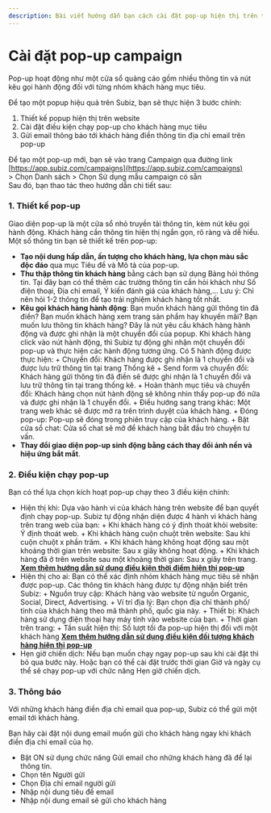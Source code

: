 ```yaml
---
description: Bài viết hướng dẫn bạn cách cài đặt pop-up hiện thị trên trang web của bạn.
---
```


# Cài đặt pop-up campaign

Pop-up hoạt động như một cửa sổ quảng cáo gồm nhiều thông tin và nút kêu gọi hành động đối với từng nhóm khách hàng mục tiêu.

Để tạo một popup hiệu quả trên Subiz, bạn sẽ thực hiện 3 bước chính:

1. Thiết kế popup hiện thị trên website
2. Cài đặt điều kiện chạy pop-up cho khách hàng mục tiêu
3. Gửi email thông báo tới khách hàng điền thông tin địa chỉ email trên pop-up

Để tạo một pop-up mới, bạn sẽ vào trang Campaign qua đường link [https://app.subiz.com/campaigns](https://app.subiz.com/campaigns)  
&gt; Chọn Danh sách &gt; Chọn Sử dụng mẫu campaign có sẵn  
Sau đó, bạn thao tác theo hướng dẫn chi tiết sau:

### 1. Thiết kế pop-up 

Giao diện pop-up là một cửa sổ nhỏ truyền tải thông tin, kèm nút kêu gọi hành động. Khách hàng cần thông tin hiện thị ngắn gọn, rõ ràng và dễ hiểu.   
Một số thông tin bạn sẽ thiết kế trên pop-up:

* **Tạo nội dung hấp dẫn, ấn tượng cho khách hàng, lựa chọn màu sắc độc đáo** qua mục Tiêu đề và Mô tả của pop-up.
* **Thu thập thông tin khách hàng** bằng cách bạn sử dụng Bảng hỏi thông tin. Tại đây bạn có thể thêm các trường thông tin cần hỏi khách như Số điện thoại, Địa chỉ email, Ý kiến đánh giá của khách hàng,... Lưu ý: Chỉ nên hỏi 1-2 thông tin để tạo trải nghiệm khách hàng tốt nhất.
* **Kêu gọi khách hàng hành động**: Bạn muốn khách hàng gửi thông tin đã điền? Bạn muốn khách hàng xem trang sản phẩm hay khuyến mãi? Bạn muốn lưu thông tin khách hàng?  Đây là nút yêu cầu khách hàng hành động và được ghi nhận là một chuyển đổi của popup. Khi khách hàng click vào nút hành động, thì Subiz tự động ghi nhận một chuyển đổi pop-up và thực hiện các hành động tương ứng. Có 5 hành động được thực hiện: + Chuyển đổi: Khách hàng được ghi nhận là 1 chuyển đổi và được lưu trữ thông tin tại trang Thống kê + Send form và chuyển đổi: Khách hàng gửi thông tin đã điền sẽ được ghi nhận là 1 chuyển đổi và lưu trữ thông tin tại trang thống kê. + Hoàn thành mục tiêu và chuyển đổi: Khách hàng chọn nút hành động sẽ không nhìn thấy pop-up đó nữa và được ghi nhận là 1 chuyển đổi. + Điều hướng sang trang khác: Một trang web khác sẽ được mở ra trên trình duyệt của khách hàng. + Đóng pop-up: Pop-up sẽ đóng trong phiên truy cập của khách hàng. + Bật cửa sổ chat: Cửa sổ chat sẽ mở để khách hàng bắt đầu trò chuyện tư vấn.
* **Thay đổi giao diện pop-up sinh động bằng cách thay đổi ảnh nền và hiệu ứng bắt mắt**.

### 2. Điều kiện chạy pop-up

Bạn có thể lựa chọn kích hoạt pop-up chạy theo 3 điều kiện chính:

* Hiện thị khi: Dựa vào hành vi của khách hàng trên website để bạn quyết định chạy pop-up. Subiz tự động nhận diện được 4 hành vi khách hàng trên trang web của bạn:  + Khi khách hàng có ý định thoát khỏi website: Ý định thoát web. + Khi khách hàng cuộn chuột trên website: Sau khi cuộn chuột x phần trăm. + Khi khách hàng không hoạt động sau một khoảng thời gian trên website: Sau x giây không hoạt động. + Khi khách hàng đã ở trên website sau một khoảng thời gian: Sau x giây trên trang. [**Xem thêm hướng dẫn sử dụng điều kiện thời điểm hiện thị pop-up** ](https://help.subiz.com/su-dung-subiz-nang-cao/pop-up-chuyen-doi-khach-hang/huong-dan-su-dung-dieu-kien-thoi-diem-chay-pop-up)
* Hiện thị cho ai: Bạn có thể xác định nhóm khách hàng mục tiêu sẽ nhận được pop-up. Các thông tin khách hàng được tự động nhận biết trên Subiz: + Nguồn truy cập: Khách hàng vào website từ nguồn Organic, Social, Direct, Advertising. + Ví trí địa lý: Bạn chọn địa chỉ thành phố/ tỉnh của khách hàng theo mã thành phố, quốc gia này. + Thiết bị: Khách hàng sử dụng điện thoại hay máy tính vào website của bạn. + Thời gian trên trang:  + Tần suất hiện thị: Số lượt tối đa pop-up hiện thị đối với một khách hàng [**Xem thêm hướng dẫn sử dụng điều kiện đối tượng khách hàng hiện thị pop-up**](https://help.subiz.com/su-dung-subiz-nang-cao/pop-up-chuyen-doi-khach-hang/huong-dan-su-dung-dieu-kien-doi-tuong-khach-hang-chay-pop-up) 
* Hẹn giờ chiến dịch: Nếu bạn muốn chạy ngay pop-up sau khi cài đặt thì bỏ qua bước này. Hoặc bạn có thể cài đặt trước thời gian Giờ và ngày cụ thể sẽ chạy pop-up với chức năng Hẹn giờ chiến dịch.

### 3. Thông báo

Với những khách hàng điền địa chỉ email qua pop-up, Subiz có thể gửi một email tới khách hàng.

Bạn hãy cài đặt nội dung email muốn gửi cho khách hàng ngay khi khách điền địa chỉ email của họ.

* Bật ON sử dụng chức năng Gửi email cho những khách hàng đã để lại thông tin.
* Chọn tên Người gửi
* Chọn Địa chỉ email người gửi
* Nhập nội dung tiêu đề email
* Nhập nội dung email sẽ gửi cho khách hàng







